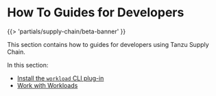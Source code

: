 # How To Guides for Developers

{{> 'partials/supply-chain/beta-banner' }}

This section contains how to guides for developers using Tanzu Supply Chain.

In this section:

- [Install the `workload` CLI plug-in](./install-the-cli.hbs.md)
- [Work with Workloads](./discover-workloads.hbs.md)
